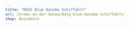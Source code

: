 ```yaml
---
title: "DDSG Blue Danube Schiffahrt"
url: /krems-an-der-donau/ddsg-blue-danube-schiffahrt/
shop: Reisebüro
---
```


